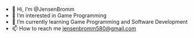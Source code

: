 - 👋 Hi, I’m @JensenBromm
- 👀 I’m interested in Game Programming
- 🌱 I’m currently learning Game Programming and Software Development
- 📫 How to reach me jensenbromm580@gmail.com

<!---
JensenBromm/JensenBromm is a ✨ special ✨ repository because its `README.md` (this file) appears on your GitHub profile.
You can click the Preview link to take a look at your changes.
--->
